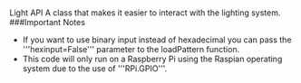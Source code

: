 #
Light API
A class that makes it easier to interact with the lighting system.
###Important Notes
- If you want to use binary input instead of hexadecimal you can pass the '''hexinput=False''' parameter to the loadPattern function.
- This code will only run on a Raspberry Pi using the Raspian operating system due to the use of '''RPi.GPIO'''.
